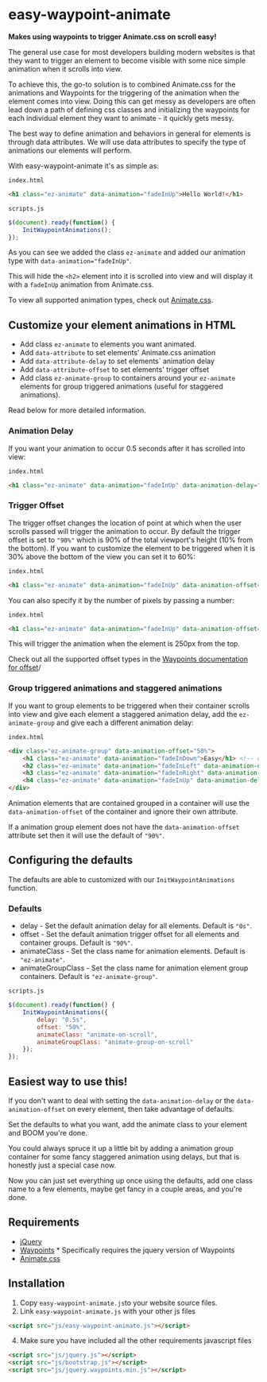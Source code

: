 # easy-waypoint-animate

**Makes using waypoints to trigger Animate.css on scroll easy!**

The general use case for most developers building modern websites is that they want to trigger an element to become visible with some nice simple animation when it scrolls into view.

To achieve this, the go-to solution is to combined Animate.css for the animations and Waypoints for the triggering of the animation when the element comes into view.
Doing this can get messy as developers are often lead down a path of defining css classes and initializing the waypoints for each individual element they want to animate - it quickly gets messy.

The best way to define animation and behaviors in general for elements is through data attributes. We will use data attributes to specify the type of animations our elements will perform.

With easy-waypoint-animate it's as simple as:

`index.html`
```html
<h1 class="ez-animate" data-animation="fadeInUp">Hello World!</h1>
```

`scripts.js`
```javascript
$(document).ready(function() {
    InitWaypointAnimations();
});
```

As you can see we added the class `ez-animate` and added our animation type with `data-animation="fadeInUp"`.

This will hide the `<h2>` element into it is scrolled into view and will display it with a `fadeInUp` animation from Animate.css.

To view all supported animation types, check out [Animate.css](https://daneden.github.io/animate.css/).

## Customize your element animations in HTML

* Add class `ez-animate` to elements you want animated.
* Add `data-attribute` to set elements' Animate.css animation
* Add `data-attribute-delay` to set elements` animation delay
* Add `data-attribute-offset` to set elements' trigger offset
* Add class `ez-animate-group` to containers around your `ez-animate` elements for group triggered animations (useful for staggered animations).

Read below for more detailed information.

### Animation Delay 

If you want your animation to occur 0.5 seconds after it has scrolled into view:

`index.html`
```html
<h1 class="ez-animate" data-animation="fadeInUp" data-animation-delay="0.5s">Hello World!</h1>
```
### Trigger Offset

The trigger offset changes the location of point at which when the user scrolls passed will trigger the animation to occur. 
By default the trigger offset is set to `"90%"` which is 90% of the total viewport's height (10% from the bottom).
If you want to customize the element to be triggered when it is 30% above the bottom of the view you can set it to 60%:

`index.html`
```html
<h1 class="ez-animate" data-animation="fadeInUp" data-animation-offset="60%">Hello World!</h1>
```

You can also specify it by the number of pixels by passing a number:

`index.html`
```html
<h1 class="ez-animate" data-animation="fadeInUp" data-animation-offset=250>Hello World!</h1>
```

This will trigger the animation when the element is 250px from the top.

Check out all the supported offset types in the [Waypoints documentation for offset](http://imakewebthings.com/waypoints/api/offset-option/)/

### Group triggered animations and staggered animations

If you want to group elements to be triggered when their container scrolls into view and give each element a staggered animation delay, add the `ez-animate-group` and give each a different animation delay:

`index.html`
```html
<div class="ez-animate-group" data-animation-offset="50%">
    <h1 class="ez-animate" data-animation="fadeInDown">Easy</h1> <!-- default delay is 0s -->
    <h2 class="ez-animate" data-animation="fadeInLeft" data-animation-delay="0.3s">Waypoint</h1>
    <h3 class="ez-animate" data-animation="fadeInRight" data-animation-delay="0.6s">Animate</h1>
    <h4 class="ez-animate" data-animation="fadeInUp" data-animation-delay="0.9s">css</h1>
</div>
```

Animation elements that are contained grouped in a container will use the `data-animation-offset` of the container and ignore their own attribute. 

If a animation group element does not have the `data-animation-offset` attribute set then it will use the default of `"90%"`.

## Configuring the defaults

The defaults are able to customized with our `InitWaypointAnimations` function.

### Defaults

* delay - Set the default animation delay for all elements. Default is `"0s"`.
* offset - Set the default animation trigger offset for all elements and container groups. Default is `"90%"`.
* animateClass - Set the class name for animation elements. Default is `"ez-animate"`.
* animateGroupClass - Set the class name for animation element group containers. Default is `"ez-animate-group"`.

`scripts.js`
```javascript
$(document).ready(function() {
    InitWaypointAnimations({
        delay: "0.5s",
        offset: "50%",
        animateClass: "animate-on-scroll",
        animateGroupClass: "animate-group-on-scroll"
    });
});
```

## Easiest way to use this!

If you don't want to deal with setting the `data-animation-delay` or the `data-animation-offset` on every element, then take advantage of defaults.

Set the defaults to what you want, add the animate class to your element and BOOM you're done.

You could always spruce it up a little bit by adding a animation group container for some fancy staggered animation using delays, but that is honestly just a special case now. 

Now you can just set everything up once using the defaults, add one class name to a few elements, maybe get fancy in a couple areas, and you're done.


## Requirements

- [jQuery](https://jquery.com/)
- [Waypoints](http://imakewebthings.com/waypoints/) * Specifically requires the jquery version of Waypoints
- [Animate.css](https://daneden.github.io/animate.css/)

## Installation
1. Copy `easy-waypoint-animate.js`to your website source files.
3. Link `easy-waypoint-animate.js` with your other js files
```html
<script src="js/easy-waypoint-animate.js"></script>
```
4. Make sure you have included all the other requirements javascript files
```html
<script src="js/jquery.js"></script>
<script src="js/bootstrap.js"></script>
<script src="js/jquery.waypoints.min.js"></script>
```

